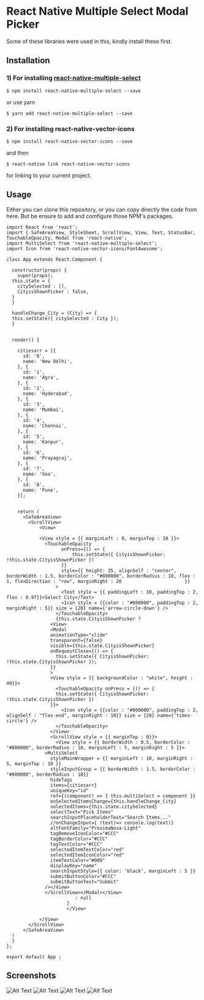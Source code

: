 # React Native Multiple Select Modal Picker

Some of these libraries were used in this, kindly install these first. 

## Installation 

### 1) For installing [react-native-multiple-select](https://github.com/toystars/react-native-multiple-select)

`$ npm install react-native-multiple-select --save`

or use yarn

`$ yarn add react-native-multiple-select --save`

### 2) For installing react-native-vector-icons

`$ npm install react-native-vector-icons --save` 

and then

`$ react-native link react-native-vector-icons`

for linking to your current project.

## Usage

Either you can clone this repository, or you can copy directly the code from here. But be ensure to add and comfigure those NPM's packages.
`````
import React from 'react';
import { SafeAreaView, StyleSheet, ScrollView, View, Text, StatusBar, TouchableOpacity, Modal from 'react-native';
import MultiSelect from 'react-native-multiple-select';
import Icon from 'react-native-vector-icons/FontAwesome';

class App extends React.Component {

  constructor(props) {
    super(props);
  this.state = {
    citySelected : [],
    CityisShownPicker : false,
  }
  }

  handleChange_City = (City) => {
  this.setState({ citySelected : City });
  }


  render() {

    citiesarr = [{
      id: '0',
      name: 'New Delhi',
    }, {
      id: '1',
      name: 'Agra',
    }, {
      id: '2',
      name: 'Hyderabad',
    }, {
      id: '3',
      name: 'Mumbai',
    }, {
      id: '4',
      name: 'Chennai',
    }, {
      id: '5',
      name: 'Kanpur',
    }, {
      id: '6',
      name: 'Prayagraj',
    }, {
      id: '7',
      name: 'Goa',
    }, {
      id: '8',
      name: 'Pune',
    }];


    return (
      <SafeAreaView>
        <ScrollView>
            <View>

            <View style = {{ marginLeft : 0, marginTop : 10 }}>
              <TouchableOpacity
                    onPress={() => {
                        this.setState({ CityisShownPicker: !this.state.CityisShownPicker })
                    }}
                    style={{ height: 35, alignSelf : "center", borderWidth : 1.5, borderColor : "#800000", borderRadius : 10, flex : 1, flexDirection : "row", marginRight : 20                       }}
                  >
                    <Text style = {{ paddingLeft : 10, paddingTop : 2, flex : 0.97}}>Select City</Text>
                    <Icon style = {{color : "#800000", paddingTop : 2, marginRight : 5}} size = {28} name={'arrow-circle-down'} />
                  </TouchableOpacity>
                  {this.state.CityisShownPicker ? 
                <View>
                <Modal
                animationType="slide"
                transparent={false}
                visible={this.state.CityisShownPicker}
                onRequestClose={() => {
                  this.setState({ CityisShownPicker: !this.state.CityisShownPicker });
                }}
                >
                <View style = {{ backgroundColor : "white", height : 40}}>
                  <TouchableOpacity onPress = {() => {
                  this.setState({ CityisShownPicker: !this.state.CityisShownPicker })
                }}>
                    <Icon style = {{color : "#800000", paddingTop : 2, alignSelf : "flex-end", marginRight : 10}} size = {28} name={'times-circle'} />
                  </TouchableOpacity>
                </View>
                <ScrollView style = {{ marginTop : 0}}>
                  <View style = {{ borderWidth : 0.5, borderColor : "#800000", borderRadius : 10, marginLeft : 5, marginRight : 5 }}>
              <MultiSelect
                styleMainWrapper = {{ marginLeft : 10, marginRight : 5, marginTop : 10 }}
                styleInputGroup = {{ borderWidth : 1.5, borderColor : "#800000", borderRadius : 10}}
                hideTags
                items={citiesarr}
                uniqueKey="id"
                ref={(component) => { this.multiSelect = component }}
                onSelectedItemsChange={this.handleChange_City}
                selectedItems={this.state.citySelected}
                selectText="Pick Items"
                searchInputPlaceholderText="Search Items..."
                //onChangeInput={ (text)=> console.log(text)}
                altFontFamily="ProximaNova-Light"
                tagRemoveIconColor="#CCC"
                tagBorderColor="#CCC"
                tagTextColor="#CCC"
                selectedItemTextColor="red"
                selectedItemIconColor="red"
                itemTextColor="#000"
                displayKey="name"
                searchInputStyle={{ color: 'black', marginLeft : 5 }}
                submitButtonColor="#CCC"
                submitButtonText="Submit"
              /></View>
              </ScrollView></Modal></View>
                         : null
                      }
                      </View>

            </View>
        </ScrollView>
      </SafeAreaView>
  )
  }
};

export default App ;
`````


## Screenshots

![Alt Text](/1.png)    ![Alt Text](/2.png)   ![Alt Text](/3.png)  ![Alt Text](/4.png)
